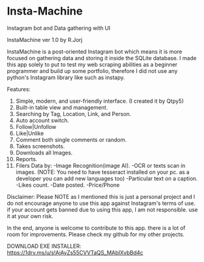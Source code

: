 # Insta-Machine
Instagram bot and Data gathering with UI

InstaMachine ver 1.0
by R.Jorj


InstaMachine is a post-oriented Instagram bot which means it is more focused on gathering data and storing it inside the SQLite database.
I made this app solely to put to test my web scraping abilities as a beginner programmer and build up some portfolio, therefore I did not use any python's Instagram library like such as instapy.


Features:
1. Simple, modern, and user-friendly interface. (I created it by Qtpy5)
2. Built-in table view and management.
3. Searching by Tag, Location, Link, and Person.
4. Auto account switch.
5. Follow|Unfollow
6. Like|Unlike
7. Comment both single comments or random.
8. Takes screenshots.
9. Downloads all Images.
10. Reports.
11. Filers Data by:
-Image Recognition(image AI).
-OCR or texts scan in images. (NOTE: You need to have tesseract installed on your pc. as a developer you can add new languages too)
-Particular text on a caption.
-Likes count.
-Date posted.
-Price/Phone
  


Disclaimer:  Please NOTE as I mentioned this is just a personal project and I do not encourage anyone to use this app against Instagram's terms of use. if your account gets banned due to using this app, I am not responsible. use it at your own risk.



In the end, anyone is welcome to contribute to this app. there is a lot of room for improvements. Please check my github for my other projects.

DOWNLOAD EXE INSTALLER: https://1drv.ms/u/s!AjAyZs55CVVTaQS_MAbIXvbBd4c

